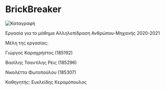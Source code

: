 # BrickBreaker
![Καταγραφή](https://user-images.githubusercontent.com/73245022/180162273-80f74bb9-9602-4efb-8e55-b7bdf477b3f8.PNG)

Εργασία για το μάθημα Αλληλεπίδραση Ανθρώπου-Μηχανής 2020-2021

Μέλη της εργασίας:

Γιώργος Καραχρήστος (185192)

Βασίλης Τσαντίλης Ρέις (185296)

Νικολέττα Φωτοπούλου (185307)

Καθηγητής: Ευκλείδης Κεραμόπουλος
